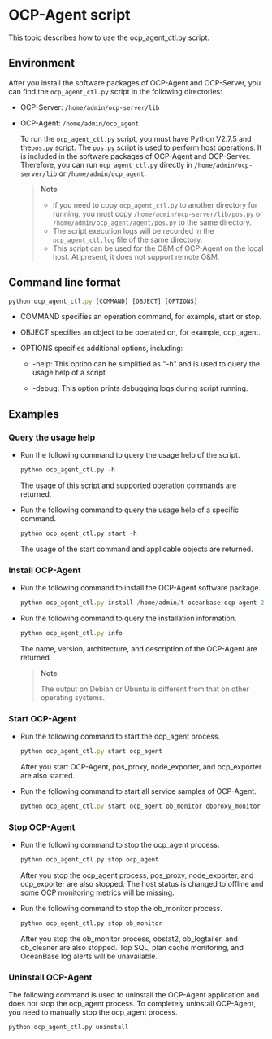 OCP-Agent script 
=====================================

This topic describes how to use the ocp_agent_ctl.py script. 

Environment 
--------------------------------

After you install the software packages of OCP-Agent and OCP-Server, you can find the `ocp_agent_ctl.py` script in the following directories:

* OCP-Server: `/home/admin/ocp-server/lib`

  

* OCP-Agent: `/home/admin/ocp_agent`

  To run the `ocp_agent_ctl.py` script, you must have Python V2.7.5 and the`pos.py` script. The `pos.py` script is used to perform host operations. It is included in the software packages of OCP-Agent and OCP-Server. Therefore, you can run `ocp_agent_ctl.py` directly in `/home/admin/ocp-server/lib` or `/home/admin/ocp_agent`. 
  
  > **Note**
  >
  > * If you need to copy `ocp_agent_ctl.py` to another directory for running, you must copy `/home/admin/ocp-server/lib/pos.py` or `/home/admin/ocp_agent/agent/pos.py` to the same directory.
  > * The script execution logs will be recorded in the `ocp_agent_ctl.log` file of the same directory.
  > * This script can be used for the O\&M of OCP-Agent on the local host. At present, it does not support remote O\&M.

    
  

  
  




Command line format 
----------------------------------------

```javascript
python ocp_agent_ctl.py [COMMAND] [OBJECT] [OPTIONS]
```



* COMMAND specifies an operation command, for example, start or stop.

  

* OBJECT specifies an object to be operated on, for example, ocp_agent.

  

* OPTIONS specifies additional options, including:

  * -help: This option can be simplified as "-h" and is used to query the usage help of a script.

    
  
  * -debug: This option prints debugging logs during script running.

    
  

  




Examples 
-----------------------------

### Query the usage help 

* Run the following command to query the usage help of the script.

  ```python
  python ocp_agent_ctl.py -h
  ```

  

  The usage of this script and supported operation commands are returned.
  

* Run the following command to query the usage help of a specific command.

  ```python
  python ocp_agent_ctl.py start -h
  ```

  

  The usage of the start command and applicable objects are returned.
  




### Install OCP-Agent 

* Run the following command to install the OCP-Agent software package. 

  ```javascript
  python ocp_agent_ctl.py install /home/admin/t-oceanbase-ocp-agent-2.4.3-1234567.alios7.x86_64.rpm
  ```

  

* Run the following command to query the installation information.

  ```javascript
  python ocp_agent_ctl.py info
  ```

  

  The name, version, architecture, and description of the OCP-Agent are returned. 
  
  > **Note**
  >
  > The output on Debian or Ubuntu is different from that on other operating systems.
  




### Start OCP-Agent 

* Run the following command to start the ocp_agent process. 

  ```javascript
  python ocp_agent_ctl.py start ocp_agent
  ```

  

  After you start OCP-Agent, pos_proxy, node_exporter, and ocp_exporter are also started.
  




<!-- -->

* Run the following command to start all service samples of OCP-Agent.

  ```javascript
  python ocp_agent_ctl.py start ocp_agent ob_monitor obproxy_monitor --ocp_site_url http://localhost:8080 --cluster_name cluster1
  ```

  




### Stop OCP-Agent 

* Run the following command to stop the ocp_agent process.

  ```python
  python ocp_agent_ctl.py stop ocp_agent
  ```

  

  After you stop the ocp_agent process, pos_proxy, node_exporter, and ocp_exporter are also stopped. The host status is changed to offline and some OCP monitoring metrics will be missing.
  

* Run the following command to stop the ob_monitor process.

  ```python
  python ocp_agent_ctl.py stop ob_monitor
  ```

  

  After you stop the ob_monitor process, obstat2, ob_logtailer, and ob_cleaner are also stopped. Top SQL, plan cache monitoring, and OceanBase log alerts will be unavailable.
  




### Uninstall OCP-Agent 

The following command is used to uninstall the OCP-Agent application and does not stop the ocp_agent process. To completely uninstall OCP-Agent, you need to manually stop the ocp_agent process. 

```python
python ocp_agent_ctl.py uninstall
```


